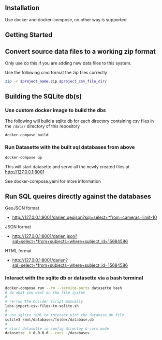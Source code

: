 ## Installation

Use docker and docker-compose, no other way is supported

## Getting Started

## Convert source data files to a working zip format

Only use do this if you are adding new data files to this system.

Use the following cmd format the zip files correctly

``` bash
zip -r $project_name.zip $project_csv_file_dir/
```

## Building the SQLite db(s)

### Use custom docker image to build the dbs

The following will build a sqlite db for each directory containing csv files in the `/data/` directory of this repository

``` bash
docker-compose build
```

### Run Datasette with the built sql databases from above

``` bash
docker-compose up
```

This will start datasette and serve all the newly created files at http://127.0.0.1:8001

See docker-compose.yaml for more information

## Run SQL queires directly against the databases

GeoJSON format
- http://127.0.0.1:8001/darien.geojson?sql=select+*from+cameras+limit-10

JSON format
- http://127.0.0.1:8001/darien.json?sql=select+*from+subjects+where+subject_id=15684586

HTML format
- http://127.0.0.1:8001/darien?sql=select+*from+subjects+where+subject_id=15684586

### Interact with the sqlite db or datasette via a bash terminal

``` bash
docker-compose run --rm --service-ports datasette bash
# do what you want on the file system
#
# re-run the builder script manually
labs-import-csv-files-to-sqlite.sh
#
# use sqlite repl to interact with the database.db file
sqlite3 /mnt/databases/folder/database.db
#
# start datasette in config directoy & cors mode
datasette -h 0.0.0.0 --cors ./databases
```
